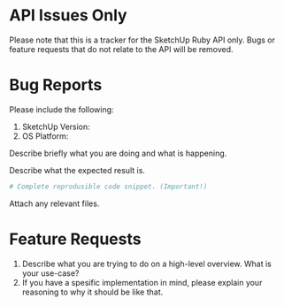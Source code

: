# API Issues Only

Please note that this is a tracker for the SketchUp Ruby API only. Bugs or feature requests that do not relate to the API will be removed.

# Bug Reports

Please include the following:

1. SketchUp Version:
2. OS Platform:

Describe briefly what you are doing and what is happening.

Describe what the expected result is.

```ruby
# Complete reprodusible code snippet. (Important!)
```

Attach any relevant files.

# Feature Requests

1. Describe what you are trying to do on a high-level overview. What is your use-case?
2. If you have a spesific implementation in mind, please explain your reasoning to why it should be like that.
